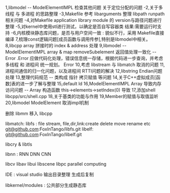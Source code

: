 1,libmodel -- ModelElementIMPL 检查其他问题 关于定位分配的问题
-2,关于多线程 与 多进程 的思路整理
-3,Makefile 参考 libarguments 整理 libpath runpath相关问题
-4,对Makefile application library module 的 version与路径问题进行整理
-5,对kernel中使用stl进行测试，以确定是否自写容器类 结果:需要运行时支持
-6,内核模块静态库问题，是否与用户空间一致 : 貌似不行，采用 Makefile直接编译
7,梳理const逻辑问题[成员函数与调用传参],特别是libmodel中相关。
8,libcpp array 拼接时的 index & address 处理
9,libmodel -- ModelElementIMPL array & map removeSubelement 返回值处理一致化 -- Error .Error 应做代码化处理，错误信息统一存储，根据代码进一步查询，并考虑多线程 和 进程间 统一规划。
    Error
10,考虑 libstream 与 libmatch 取消的问题
11,进程间通信的归一化问题，以及进程间 RTTI问题的解决
12,libstring Endian问题处理
13,整理代码规范 -- 类构成 指针 拷贝赋值 等问题
14,关于C++虚拟成员[函数]表的进一步了解与整理
15,default ld
16,ModelElementIMPL Array 导致内存访问问题 -- Array 构造函数 this->elements->setIndex(0) 导致
17,添加shell libcpp/src/shell.cpp
18,关于基类的功能与作用
19,Member的赋值与取值监听
20,libmodel ModelElement 取消impl机制

删除 libmm 移入 libcpp


libmatch:
libfs : file stream, file,dir,link:create delete move rename etc
git@github.com:FoxInTango/libfs.git
libelf:
git@github.com:FoxInTango/libelf.git

libcry & libtls 

libnn : RNN DNN CNN

libcv
libav
libui
libscene
libpc parallel computing

IDE : 
    visual studio 
        输出目录整理
        生成后复制          

libkernel/modules : 公共部分生成静态库         